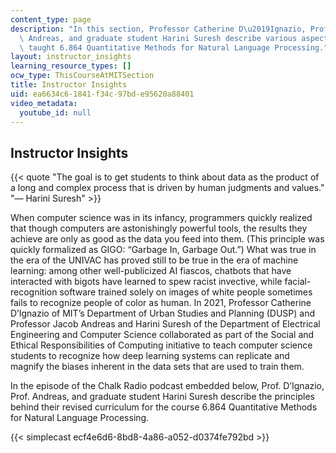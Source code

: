 ```yaml
---
content_type: page
description: "In this section, Professor Catherine D\u2019Ignazio, Professor Jacob\
  \ Andreas, and graduate student Harini Suresh describe various aspects of how they\
  \ taught 6.864 Quantitative Methods for Natural Language Processing."
layout: instructor_insights
learning_resource_types: []
ocw_type: ThisCourseAtMITSection
title: Instructor Insights
uid: ea6634c6-1841-f34c-97bd-e95620a88401
video_metadata:
  youtube_id: null
---
```


Instructor Insights
-------------------

{{< quote "The goal is to get students to think about data as the product of a long and complex process that is driven by human judgments and values." "— Harini Suresh" >}}

When computer science was in its infancy, programmers quickly realized that though computers are astonishingly powerful tools, the results they achieve are only as good as the data you feed into them. (This principle was quickly formalized as GIGO: “Garbage In, Garbage Out.”) What was true in the era of the UNIVAC has proved still to be true in the era of machine learning: among other well-publicized AI fiascos, chatbots that have interacted with bigots have learned to spew racist invective, while facial-recognition software trained solely on images of white people sometimes fails to recognize people of color as human. In 2021, Professor Catherine D’Ignazio of MIT’s Department of Urban Studies and Planning (DUSP) and Professor Jacob Andreas and Harini Suresh of the Department of Electrical Engineering and Computer Science collaborated as part of the Social and Ethical Responsibilities of Computing initiative to teach computer science students to recognize how deep learning systems can replicate and magnify the biases inherent in the data sets that are used to train them.

In the episode of the Chalk Radio podcast embedded below, Prof. D’Ignazio, Prof. Andreas, and graduate student Harini Suresh describe the principles behind their revised curriculum for the course 6.864 Quantitative Methods for Natural Language Processing.

{{< simplecast ecf4e6d6-8bd8-4a86-a052-d0374fe792bd >}}